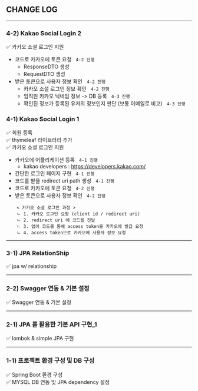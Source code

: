 ## CHANGE LOG



---

### 4-2) Kakao Social Login 2
✅ 카카오 소셜 로그인 지원
- 코드로 카카오에 토큰 요청 &nbsp; `4-2 진행`
  - ResponseDTO 생성 
  - RequestDTO 생성
- 받은 토큰으로 사용자 정보 확인  &nbsp; `4-2 진행`  
  - 카카오 소셜 로그인 정보 확인  &nbsp; `4-2 진행`
  - 임직원 카카오 닉네임 정보 -> DB 등록  &nbsp; `4-3 진행`
  - 확인된 정보가 등록된 유저의 정보인지 판단 (보통 이메일로 비교) &nbsp; `4-3 진행`


### 4-1) Kakao Social Login 1
✅ 회원 등록  
✅ thymeleaf 라이브러리 추가   
✅ 카카오 소셜 로그인 지원  
- 카카오에 어플리케이션 등록 &nbsp; `4-1 진행`
  - kakao developers : https://developers.kakao.com/
- 간단한 로그인 페이지 구현 &nbsp; `4-1 진행`
- 코드를 받을 redirect uri path 생성 &nbsp; `4-1 진행`
- 코드로 카카오에 토큰 요청 &nbsp; `4-2 진행`
- 받은 토큰으로 사용자 정보 확인  &nbsp; `4-2 진행`

```
    < 카카오 소셜 로그인 과정 >
    ㄴ 1. 카카오 로그인 요청 (client id / redirect uri)  
    ㄴ 2. redirect uri 에 코드를 전달  
    ㄴ 3. 앱이 코드를 통해 access token을 카카오에 발급 요청  
    ㄴ 4. access token으로 카카오에 사용자 정보 요청
```

---

### 3-1) JPA RelationShip
✅ jpa w/ relationship

---

### 2-2) Swagger 연동 & 기본 설정
✅ Swagger 연동 & 기본 설정  

---

### 2-1) JPA 를 활용한 기본 API 구현_1  
✅ lombok & simple JPA 구현  

---

### 1-1) 프로젝트 환경 구성 및 DB 구성
✅ Spring Boot 환경 구성  
✅ MYSQL DB 연동 및 JPA dependency 설정  